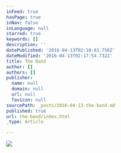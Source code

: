 ```yaml
---
inFeed: true
hasPage: true
inNav: false
inLanguage: null
starred: true
keywords: []
description: ''
datePublished: '2016-04-13T02:18:43.756Z'
dateModified: '2016-04-13T02:17:54.732Z'
title: The Band
author: []
authors: []
publisher:
  name: null
  domain: null
  url: null
  favicon: null
sourcePath: _posts/2016-04-13-the-band.md
published: true
url: the-band/index.html
_type: Article

---
```

![](https://the-grid-user-content.s3-us-west-2.amazonaws.com/024819e7-8cd6-4d60-8895-5b33c14147f2.jpg)